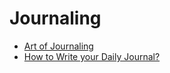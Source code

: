 # Journaling
- [Art of Journaling](https://jyotirgamya.org/article/art-of-journaling/)
- [How to Write your Daily Journal?](https://jyotirgamya.org/article/art-of-journaling/)
